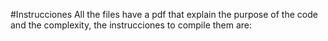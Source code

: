 #Instrucciones
All the files have a pdf that explain the purpose of the code and the complexity, the instrucciones to compile them are:


